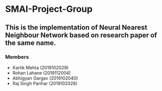 # SMAI-Project-Group

## This is the implementation of Neural Nearest Neighbour Network based on research paper of the same name.

### Members
- Kartik Mehta (2019102029)
- Rohan Lahane (2019112004)
- Abhigyan Gargav (2019102040)
- Raj Singh Parihar (2019102028)

